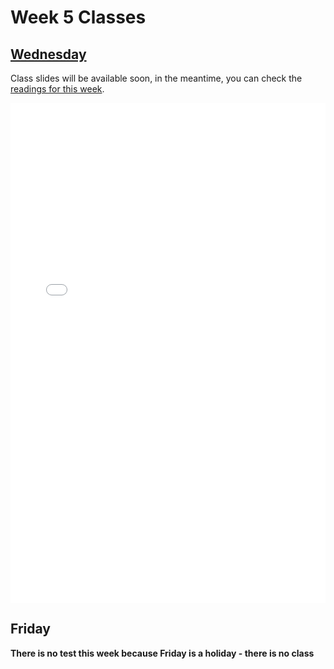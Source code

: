 # Week 5 Classes

## [Wednesday](https://github.com/ubco-cmps/cosc122_course/raw/main/files/Class5A.pdf)

Class slides will be available soon, in the meantime, you can check the [readings for this week](./readings.md).

<iframe src="../../Class5A.pdf" width="100%" height="800px" frameBorder="0"> </iframe>

## Friday

**There is no test this week because Friday is a holiday - there is no class**